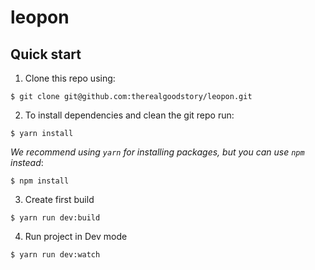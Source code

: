 # leopon

## Quick start

1. Clone this repo using:
  ```shell
  $ git clone git@github.com:therealgoodstory/leopon.git
  ```

2. To install dependencies and clean the git repo run:

  ```shell
  $ yarn install
  ```

  *We recommend using `yarn` for installing packages, but you can use `npm` instead*:

  ```shell
  $ npm install
  ```
3. Create first build

  ```shell
  $ yarn run dev:build
  ```
  
4. Run project in Dev mode

  ```shell
  $ yarn run dev:watch
  ```
